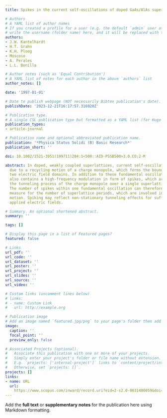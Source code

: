 ```yaml
---
title: Spikes in the current self-oscillations of doped GaAs/AlAs superlattices

# Authors
# A YAML list of author names
# If you created a profile for a user (e.g. the default `admin` user at `content/authors/admin/`), 
# write the username (folder name) here, and it will be replaced with their full name and linked to their profile.
authors:
- J.W. Kantelhardt
- H.T. Grahn
- K.H. Ploog
- Moscoso
- A. Perales
- L.L. Bonilla

# Author notes (such as 'Equal Contribution')
# A YAML list of notes for each author in the above `authors` list
author_notes: []

date: '1997-01-01'

# Date to publish webpage (NOT necessarily Bibtex publication's date).
publishDate: '2023-12-21T16:17:57.316920Z'

# Publication type.
# A single CSL publication type but formatted as a YAML list (for Hugo requirements).
publication_types:
- article-journal

# Publication name and optional abbreviated publication name.
publication: '*Physica Status Solidi (B) Basic Research*'
publication_short: ''

doi: 10.1002/1521-3951(199711)204:1<500::AID-PSSB500>3.0.CO;2-M

abstract: In doped, weakly coupled superlattices, current self-oscillations occur
  due to a recycling motion of a charge monopole, which forms the boundary between
  two electric field domains. In addition to these fundamental oscillations, the current
  also contains a high-frequency modulation in form of spikes, which are caused by
  the tunneling process of the charge monopole over a single superlattice period.
  The number of spikes within one fundamental oscillation can therefore serve as a
  measure for the number of superlattice periods, which are involved in the recycling
  motion. Spiking may reflect non-stationary tunneling effects for sufficiently large
  applied electric fields.

# Summary. An optional shortened abstract.
summary: ''

tags: []

# Display this page in a list of Featured pages?
featured: false

# Links
url_pdf: ''
url_code: ''
url_dataset: ''
url_poster: ''
url_project: ''
url_slides: ''
url_source: ''
url_video: ''

# Custom links (uncomment lines below)
# links:
# - name: Custom Link
#   url: http://example.org

# Publication image
# Add an image named `featured.jpg/png` to your page's folder then add a caption below.
image:
  caption: ''
  focal_point: ''
  preview_only: false

# Associated Projects (optional).
#   Associate this publication with one or more of your projects.
#   Simply enter your project's folder or file name without extension.
#   E.g. `projects: ['internal-project']` links to `content/project/internal-project/index.md`.
#   Otherwise, set `projects: []`.
projects: []
links:
- name: URL
  url: 
    https://www.scopus.com/inward/record.uri?eid=2-s2.0-0031480059&doi=10.1002%2f1521-3951%28199711%29204%3a1%3c500%3a%3aAID-PSSB500%3e3.0.CO%3b2-M&partnerID=40&md5=4d5cf04e7c8235f239da30cb85b09406
---
```


Add the **full text** or **supplementary notes** for the publication here using Markdown formatting.
